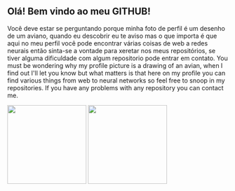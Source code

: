## Olá! Bem vindo ao meu GITHUB! 

Você deve estar se perguntando porque minha foto de perfil é um desenho de um aviano, quando eu descobrir eu te aviso mas o que importa é que aqui no meu perfil você pode encontrar várias coisas de web a redes neurais então sinta-se a vontade para xeretar nos meus repositórios, se tiver alguma dificuldade com algum repositorio pode entrar em contato.
You must be wondering why my profile picture is a drawing of an avian, when I find out I'll let you know but what matters is that here on my profile you can find various things from web to neural networks so feel free to snoop in my repositories. If you have any problems with any repository you can contact me.




 <div>

  <img height="180em" src="https://github-readme-stats.vercel.app/api?username=Birunda3000&show_icons=true&theme=dracula&include_all_commits=true&count_private=true"/>
  <img height="180em" src="https://github-readme-stats.vercel.app/api/top-langs/?username=Birunda3000&layout=compact&langs_count=16&theme=dracula"/>
</div>
<!--
**Birunda3000/Birunda3000** is a ✨ _special_ ✨ repository because its `README.md` (this file) appears on your GitHub profile.

Here are some ideas to get you started:

- 🔭 I’m currently working on ...
- 🌱 I’m currently learning ...
- 👯 I’m looking to collaborate on ...
- 🤔 I’m looking for help with ...
- 💬 Ask me about ...
- 📫 How to reach me: ...
- 😄 Pronouns: ...
- ⚡ Fun fact: ...
--># Birunda3000
